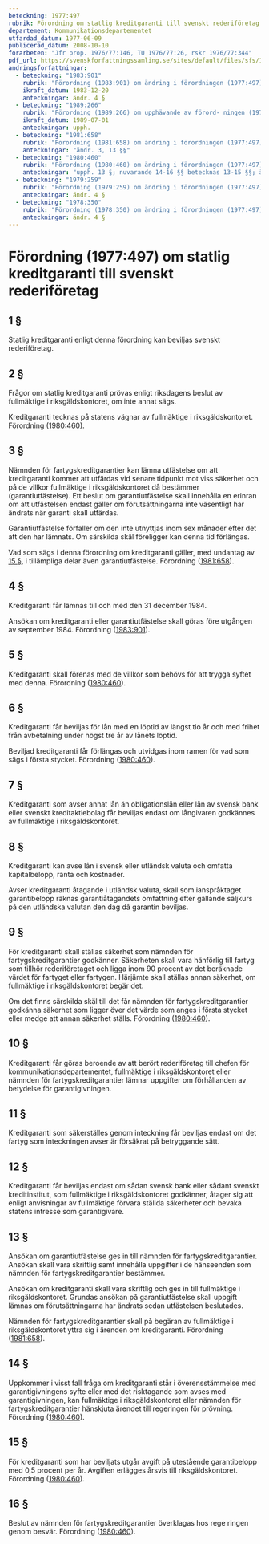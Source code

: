 ```yaml
---
beteckning: 1977:497
rubrik: Förordning om statlig kreditgaranti till svenskt rederiföretag
departement: Kommunikationsdepartementet
utfardad_datum: 1977-06-09
publicerad_datum: 2008-10-10
forarbeten: "Jfr prop. 1976/77:146, TU 1976/77:26, rskr 1976/77:344"
pdf_url: https://svenskforfattningssamling.se/sites/default/files/sfs/1977-06/SFS1977-497.pdf
andringsforfattningar:
  - beteckning: "1983:901"
    rubrik: "Förordning (1983:901) om ändring i förordningen (1977:497) om statlig kre- ditgaranti till svenskt rederiföretag"
    ikraft_datum: 1983-12-20
    anteckningar: ändr. 4 §
  - beteckning: "1989:266"
    rubrik: "Förordning (1989:266) om upphävande av förord- ningen (1977:497) om statlig kreditgaranti till svenskt rederiföretag"
    ikraft_datum: 1989-07-01
    anteckningar: upph.
  - beteckning: "1981:658"
    rubrik: "Förordning (1981:658) om ändring i förordningen (1977:497) om statlig kredit- garanti till svenskt rederi- företag"
    anteckningar: "ändr. 3, 13 §§"
  - beteckning: "1980:460"
    rubrik: "Förordning (1980:460) om ändring i förordningen (1977:497) om statlig kre- ditgaranti till svenskt rederiföretag"
    anteckningar: "upph. 13 §; nuvarande 14-16 §§ betecknas 13-15 §§; ändr. 2-6, 9, nya 13, 14 §§; ny 16 §; omtryck"
  - beteckning: "1979:259"
    rubrik: "Förordning (1979:259) om ändring i förordningen (1977:497) om statlig kredit- garanti till svenskt rederi- företag"
    anteckningar: ändr. 4 §
  - beteckning: "1978:350"
    rubrik: "Förordning (1978:350) om ändring i förordningen (1977:497) om statlig kredit- garanti till svenskt rederi- företag"
    anteckningar: ändr. 4 §
---
```


# Förordning (1977:497) om statlig kreditgaranti till svenskt rederiföretag

## 1 §

Statlig kreditgaranti enligt denna förordning kan beviljas svenskt rederiföretag.

## 2 §

Frågor om statlig kreditgaranti prövas enligt riksdagens beslut av fullmäktige i riksgäldskontoret, om inte annat sägs.

Kreditgaranti tecknas på statens vägnar av fullmäktige i riksgäldskontoret. Förordning ([1980:460](https://selex.se/eli/sfs/1980/460)).

## 3 §

Nämnden för fartygskreditgarantier kan lämna utfästelse om att kreditgaranti kommer att utfärdas vid senare tidpunkt mot viss säkerhet och på de villkor fullmäktige i riksgäldskontoret då bestämmer (garantiutfästelse). Ett beslut om garantiutfästelse skall innehålla en erinran om att utfästelsen endast gäller om förutsättningarna inte väsentligt har ändrats när garanti skall utfärdas.

Garantiutfästelse förfaller om den inte utnyttjas inom sex månader efter det att den har lämnats. Om särskilda skäl föreligger kan denna tid förlängas.

Vad som sägs i denna förordning om kreditgaranti gäller, med undantag av [15 §](#15), i tillämpliga delar även garantiutfästelse. Förordning ([1981:658](https://selex.se/eli/sfs/1981/658)).

## 4 §

Kreditgaranti får lämnas till och med den 31 december 1984.

Ansökan om kreditgaranti eller garantiutfästelse skall göras före utgången av september 1984. Förordning ([1983:901](https://selex.se/eli/sfs/1983/901)).

## 5 §

Kreditgaranti skall förenas med de villkor som behövs för att trygga syftet med denna. Förordning ([1980:460](https://selex.se/eli/sfs/1980/460)).

## 6 §

Kreditgaranti får beviljas för lån med en löptid av längst tio år och med frihet från avbetalning under högst tre år av lånets löptid.

Beviljad kreditgaranti får förlängas och utvidgas inom ramen för vad som sägs i första stycket. Förordning ([1980:460](https://selex.se/eli/sfs/1980/460)).

## 7 §

Kreditgaranti som avser annat lån än obligationslån eller lån av svensk bank eller svenskt kreditaktiebolag får beviljas endast om långivaren godkännes av fullmäktige i riksgäldskontoret.

## 8 §

Kreditgaranti  kan avse lån i svensk eller utländsk valuta och omfatta kapitalbelopp, ränta och kostnader.

Avser kreditgaranti åtagande i utländsk valuta, skall som ianspråktaget garantibelopp räknas garantiåtagandets omfattning efter gällande säljkurs på den utländska valutan den dag då garantin beviljas.

## 9 §

För kreditgaranti skall ställas säkerhet som nämnden för fartygskreditgarantier godkänner. Säkerheten skall vara hänförlig till fartyg som tillhör rederiföretaget och ligga inom 90 procent av det beräknade värdet för fartyget eller fartygen. Härjämte skall ställas annan säkerhet, om fullmäktige i riksgäldskontoret begär det.

Om det finns särskilda skäl till det får nämnden för fartygskreditgarantier godkänna säkerhet som ligger över det värde som anges i första stycket eller medge att annan säkerhet ställs. Förordning ([1980:460](https://selex.se/eli/sfs/1980/460)).

## 10 §

Kreditgaranti får göras beroende av att berört rederiföretag till chefen för kommunikationsdepartementet, fullmäktige i riksgäldskontoret eller nämnden för fartygskreditgarantier lämnar uppgifter om förhållanden av betydelse för garantigivningen.

## 11 §

Kreditgaranti som säkerställes genom inteckning får beviljas endast om det fartyg som inteckningen avser är försäkrat på betryggande sätt.

## 12 §

Kreditgaranti får beviljas endast om sådan svensk bank eller sådant svenskt kreditinstitut, som fullmäktige i riksgäldskontoret godkänner, åtager sig att enligt anvisningar av fullmäktige förvara ställda säkerheter och bevaka statens intresse som garantigivare.

## 13 §

Ansökan om garantiutfästelse ges in till nämnden för fartygskreditgarantier. Ansökan skall vara skriftlig samt innehålla uppgifter i de hänseenden som nämnden för fartygskreditgarantier bestämmer.

Ansökan om kreditgaranti skall vara skriftlig och ges in till fullmäktige i riksgäldskontoret. Grundas ansökan på garantiutfästelse skall uppgift lämnas om förutsättningarna har ändrats sedan utfästelsen beslutades.

Nämnden för fartygskreditgarantier skall på begäran av fullmäktige i riksgäldskontoret yttra sig i ärenden om kreditgaranti. Förordning ([1981:658](https://selex.se/eli/sfs/1981/658)).

## 14 §

Uppkommer i visst fall fråga om kreditgaranti står i överensstämmelse med garantigivningens syfte eller med det risktagande som avses med garantigivningen, kan fullmäktige i riksgäldskontoret eller nämnden för fartygskreditgarantier hänskjuta ärendet till regeringen för prövning. Förordning ([1980:460](https://selex.se/eli/sfs/1980/460)).

## 15 §

För kreditgaranti som har beviljats utgår avgift på utestående garantibelopp med 0,5 procent per år. Avgiften erlägges årsvis till riksgäldskontoret. Förordning ([1980:460](https://selex.se/eli/sfs/1980/460)).

## 16 §

Beslut av nämnden för fartygskreditgarantier överklagas hos rege ringen genom besvär. Förordning ([1980:460](https://selex.se/eli/sfs/1980/460)).